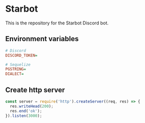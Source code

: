 # Starbot
This is the repository for the Starbot Discord bot.

## Environment variables
```ini
# Discord
DISCORD_TOKEN=

# Sequelize
PGSTRING=
DIALECT=
```

## Create http server
```js
const server = require('http').createServer((req, res) => {
  res.writeHead(200);
  res.end('ok');
}).listen(3000);
```
